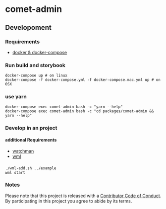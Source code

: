 # comet-admin

## Developoment

### Requirements

-   [docker & docker-compose](https://docs.docker.com/compose/)

### Run build and storybook

    docker-compose up # on linux
    docker-compose -f docker-compose.yml -f docker-compose.mac.yml up # on OSX

### use yarn

    docker-compose exec comet-admin bash -c "yarn --help"
    docker-compose exec comet-admin bash -c "cd packages/comet-admin && yarn --help"

### Develop in an project

#### additional Requirements

-   [watchman](https://facebook.github.io/watchman/)
-   [wml](https://github.com/wix/wml)

###

    ./wml-add.sh ../example
    wml start


### Notes

Please note that this project is released with a [Contributor Code of Conduct](CODE-OF-CONDUCT.md). By participating in this project you agree to abide by its terms.
